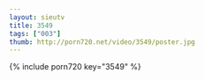 ```yaml
--- 
layout: sieutv
title: 3549
tags: ["003"]
thumb: http://porn720.net/video/3549/poster.jpg
---
```

{% include porn720 key="3549" %} 

